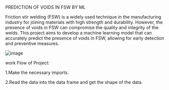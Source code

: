  PREDICTION OF VOIDS IN FSW BY ML

Friction stir welding (FSW) is a widely used technique in the manufacturing industry for joining materials with high strength and durability. However, the presence of voids in FSW can compromise the quality and integrity of the welds. This project aims to develop a machine learning model that can accurately predict the presence of voids in FSW, allowing for early detection and preventive measures.

![image](https://github.com/Namog0916/Prediction-of-Voids-in-FSW-by-Machine-Learning-Project/assets/126410835/66d15afe-b19d-4728-9cf3-bb58413d7164)


work Flow of Project:

1.Make the necessary imports.

2.Read the data into the data frame and get the shape of the data.
